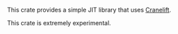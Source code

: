 This crate provides a simple JIT library that uses
[Cranelift](https://crates.io/crates/cranelift).

This crate is extremely experimental.

